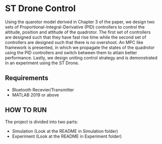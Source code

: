 # ST Drone Control
Using the quarotor model derived in Chapter 3 of the paper, we design two sets of Proportional-Integral-Derivative (PID) controllers to control the altitude, position and attitude of the quadrotor. The first set of controllers are designed such that they have fast rise time while the second set of controllers are designed such that there is no overshoot. An MPC like framework is presented, in which we propagate the states of the quadrotor using the PID controllers and switch between them to attain better performance. Lastly, we design uniting control strategy and is demonstrated in an experiment using the ST Drone.

## Requirements
- Bluetooth Recevier/Transmitter
- MATLAB 2019 or above

## HOW TO RUN
The project is divided into two parts:
- Simulation (Look at the README in Simulation folder)
- Experiment (Look at the README in Experiment folder)


